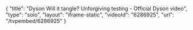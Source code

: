 {
    "title": "Dyson Will it tangle? Unforgiving testing - Official Dyson video",
    "type": "solo",
    "layout": "iframe-static",
    "videoId": "6286925",
    "url": "\/tvpembed\/6286925"
}